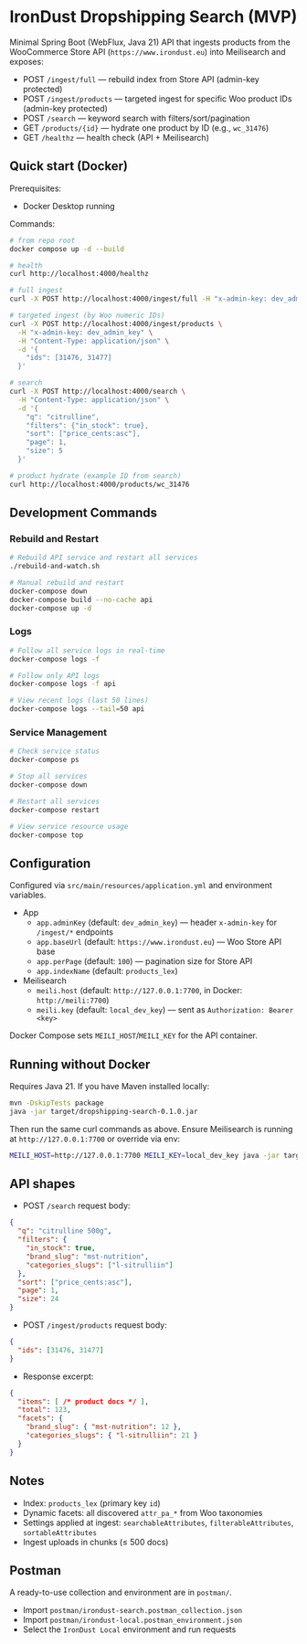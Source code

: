 # IronDust Dropshipping Search (MVP)

Minimal Spring Boot (WebFlux, Java 21) API that ingests products from the WooCommerce Store API (`https://www.irondust.eu`) into Meilisearch and exposes:

- POST `/ingest/full` — rebuild index from Store API (admin-key protected)
- POST `/ingest/products` — targeted ingest for specific Woo product IDs (admin-key protected)
- POST `/search` — keyword search with filters/sort/pagination
- GET `/products/{id}` — hydrate one product by ID (e.g., `wc_31476`)
- GET `/healthz` — health check (API + Meilisearch)

## Quick start (Docker)

Prerequisites:
- Docker Desktop running

Commands:
```bash
# from repo root
docker compose up -d --build

# health
curl http://localhost:4000/healthz

# full ingest
curl -X POST http://localhost:4000/ingest/full -H "x-admin-key: dev_admin_key"

# targeted ingest (by Woo numeric IDs)
curl -X POST http://localhost:4000/ingest/products \
  -H "x-admin-key: dev_admin_key" \
  -H "Content-Type: application/json" \
  -d '{
    "ids": [31476, 31477]
  }'

# search
curl -X POST http://localhost:4000/search \
  -H "Content-Type: application/json" \
  -d '{
    "q": "citrulline",
    "filters": {"in_stock": true},
    "sort": ["price_cents:asc"],
    "page": 1,
    "size": 5
  }'

# product hydrate (example ID from search)
curl http://localhost:4000/products/wc_31476
```

## Development Commands

### Rebuild and Restart
```bash
# Rebuild API service and restart all services
./rebuild-and-watch.sh

# Manual rebuild and restart
docker-compose down
docker-compose build --no-cache api
docker-compose up -d
```

### Logs
```bash
# Follow all service logs in real-time
docker-compose logs -f

# Follow only API logs
docker-compose logs -f api

# View recent logs (last 50 lines)
docker-compose logs --tail=50 api
```

### Service Management
```bash
# Check service status
docker-compose ps

# Stop all services
docker-compose down

# Restart all services
docker-compose restart

# View service resource usage
docker-compose top
```

## Configuration

Configured via `src/main/resources/application.yml` and environment variables.

- App
  - `app.adminKey` (default: `dev_admin_key`) — header `x-admin-key` for `/ingest/*` endpoints
  - `app.baseUrl` (default: `https://www.irondust.eu`) — Woo Store API base
  - `app.perPage` (default: `100`) — pagination size for Store API
  - `app.indexName` (default: `products_lex`)
- Meilisearch
  - `meili.host` (default: `http://127.0.0.1:7700`, in Docker: `http://meili:7700`)
  - `meili.key` (default: `local_dev_key`) — sent as `Authorization: Bearer <key>`

Docker Compose sets `MEILI_HOST`/`MEILI_KEY` for the API container.

## Running without Docker

Requires Java 21. If you have Maven installed locally:
```bash
mvn -DskipTests package
java -jar target/dropshipping-search-0.1.0.jar
```

Then run the same curl commands as above. Ensure Meilisearch is running at `http://127.0.0.1:7700` or override via env:
```bash
MEILI_HOST=http://127.0.0.1:7700 MEILI_KEY=local_dev_key java -jar target/dropshipping-search-0.1.0.jar
```

## API shapes

- POST `/search` request body:
```json
{
  "q": "citrulline 500g",
  "filters": {
    "in_stock": true,
    "brand_slug": "mst-nutrition",
    "categories_slugs": ["l-sitrulliin"]
  },
  "sort": ["price_cents:asc"],
  "page": 1,
  "size": 24
}
```
- POST `/ingest/products` request body:
```json
{
  "ids": [31476, 31477]
}
```
- Response excerpt:
```json
{
  "items": [ /* product docs */ ],
  "total": 123,
  "facets": {
    "brand_slug": { "mst-nutrition": 12 },
    "categories_slugs": { "l-sitrulliin": 21 }
  }
}
```

## Notes
- Index: `products_lex` (primary key `id`)
- Dynamic facets: all discovered `attr_pa_*` from Woo taxonomies
- Settings applied at ingest: `searchableAttributes`, `filterableAttributes`, `sortableAttributes`
- Ingest uploads in chunks (≤ 500 docs)

## Postman
A ready-to-use collection and environment are in `postman/`.

- Import `postman/irondust-search.postman_collection.json`
- Import `postman/irondust-local.postman_environment.json`
- Select the `IronDust Local` environment and run requests
